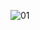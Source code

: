 ![01](https://user-images.githubusercontent.com/63618765/94019851-a0994400-fd88-11ea-87a2-591fed55c6ed.jpg)
